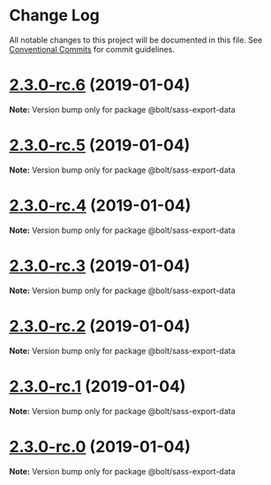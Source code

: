 # Change Log

All notable changes to this project will be documented in this file.
See [Conventional Commits](https://conventionalcommits.org) for commit guidelines.

# [2.3.0-rc.6](https://github.com/basaltinc/theme-tools/tree/master/packages/sass-export-data/compare/v2.3.0-rc.5...v2.3.0-rc.6) (2019-01-04)

**Note:** Version bump only for package @bolt/sass-export-data





# [2.3.0-rc.5](https://github.com/basaltinc/theme-tools/tree/master/packages/sass-export-data/compare/v2.3.0-rc.4...v2.3.0-rc.5) (2019-01-04)

**Note:** Version bump only for package @bolt/sass-export-data





# [2.3.0-rc.4](https://github.com/basaltinc/theme-tools/tree/master/packages/sass-export-data/compare/v2.3.0-rc.3...v2.3.0-rc.4) (2019-01-04)

**Note:** Version bump only for package @bolt/sass-export-data





# [2.3.0-rc.3](https://github.com/basaltinc/theme-tools/tree/master/packages/sass-export-data/compare/v2.3.0-rc.2...v2.3.0-rc.3) (2019-01-04)

**Note:** Version bump only for package @bolt/sass-export-data





# [2.3.0-rc.2](https://github.com/basaltinc/theme-tools/tree/master/packages/sass-export-data/compare/v2.3.0-rc.1...v2.3.0-rc.2) (2019-01-04)

**Note:** Version bump only for package @bolt/sass-export-data





# [2.3.0-rc.1](https://github.com/basaltinc/theme-tools/tree/master/packages/sass-export-data/compare/vv2.3.0-rc.0...v2.3.0-rc.1) (2019-01-04)

**Note:** Version bump only for package @bolt/sass-export-data





# [2.3.0-rc.0](https://github.com/basaltinc/theme-tools/tree/master/packages/sass-export-data/compare/v2.2.1...v2.3.0-rc.0) (2019-01-04)

**Note:** Version bump only for package @bolt/sass-export-data
